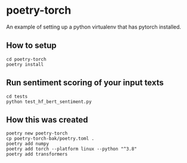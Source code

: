 # poetry-torch

An example of setting up a python virtualenv that has pytorch installed.


## How to setup

```
cd poetry-torch
poetry install
```


## Run sentiment scoring of your input texts

```
cd tests
python test_hf_bert_sentiment.py
```


## How this was created

```
poetry new poetry-torch
cp poetry-torch-bak/poetry.toml .
poetry add numpy
poetry add torch --platform linux --python "^3.8"
poetry add transformers
```
